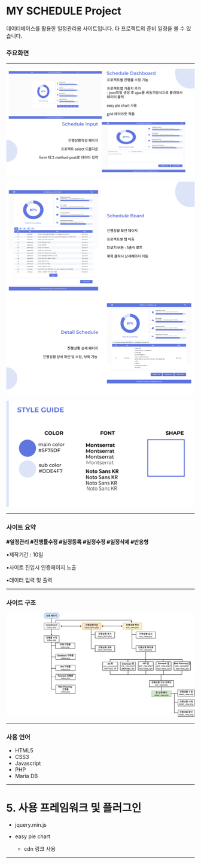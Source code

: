 
# MY SCHEDULE Project

데이터베이스를 활용한 일정관리용 사이트입니다. 타 프로젝트의 준비 일정을 볼 수 있습니다. 

### 주요화면

---

![my_schedule_1.png](img/readme/my_schedule_1.png)

![my_schedule_2.png](img/readme/my_schedule_2.png)

![my_schedule_style.png](img/readme/my_schedule_style.png)

---

### 사이트 요약

**#일정관리 #진행률수정 #일정등록  #일정수정 #일정삭제 #반응형**

▪️제작기간 : 10일

▪️사이트 진입시 인증페이지 노출

▪️데이터 입력 및 출력

---

### 사이트 구조

![my_schedule_flowchart.png](img/readme/my_schedule_flowchart.png)

---

### 사용 언어

- HTML5
- CSS3
- Javascript
- PHP
- Maria DB

---

# 5. 사용 프레임워크 및 플러그인

- jquery.min.js
- easy pie chart

   -  cdn 링크 사용

---
